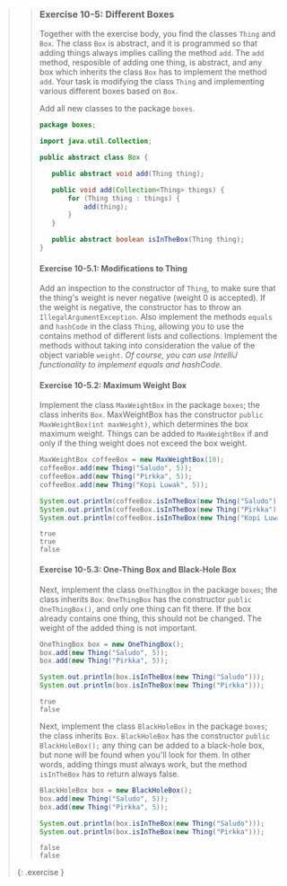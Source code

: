 >> ### Exercise 10-5: Different Boxes
>>
>> Together with the exercise body, you find the classes `Thing` and `Box`. The class `Box` is abstract, and it is programmed so that adding things always implies calling the method `add`. The `add` method, resposible of adding one thing, is abstract, and any box which inherits the class `Box` has to implement the method `add`. Your task is modifying the class `Thing` and implementing various different boxes based on `Box`.
>>
>>Add all new classes to the package `boxes`.
>>
>>```java
>>package boxes;
>>
>>import java.util.Collection;
>>
>>public abstract class Box {
>>
>>    public abstract void add(Thing thing);
>>
>>    public void add(Collection<Thing> things) {
>>        for (Thing thing : things) {
>>            add(thing);
>>        }
>>    }
>>
>>    public abstract boolean isInTheBox(Thing thing);
>>}
>>```
>>
>> #### Exercise 10-5.1: Modifications to Thing
>>
>>Add an inspection to the constructor of `Thing`, to make sure that the thing's weight is never negative (weight 0 is accepted). If the weight is negative, the constructor has to throw an `IllegalArgumentException`. Also implement the methods `equals` and `hashCode` in the class `Thing`, allowing you to use the contains method of different lists and collections. Implement the methods without taking into consideration the value of the object variable `weight`. *Of course, you can use IntelliJ functionality to implement equals and hashCode.*
>>
>> #### Exercise 10-5.2: Maximum Weight Box
>>
>>Implement the class `MaxWeightBox` in the package `boxes`; the class inherits `Box`. MaxWeightBox has the constructor `public MaxWeightBox(int maxWeight)`, which determines the box maximum weight. Things can be added to `MaxWeightBox` if and only if the thing weight does not exceed the box weight.
>>
>>```java
>> MaxWeightBox coffeeBox = new MaxWeightBox(10);
>> coffeeBox.add(new Thing("Saludo", 5));
>> coffeeBox.add(new Thing("Pirkka", 5));
>> coffeeBox.add(new Thing("Kopi Luwak", 5));
>>
>> System.out.println(coffeeBox.isInTheBox(new Thing("Saludo")));
>> System.out.println(coffeeBox.isInTheBox(new Thing("Pirkka")));
>> System.out.println(coffeeBox.isInTheBox(new Thing("Kopi Luwak")));
>>```
>>
>>```output
>>true
>>true
>>false
>>```
>>
>>#### Exercise 10-5.3: One-Thing Box and Black-Hole Box
>>
>>Next, implement the class `OneThingBox` in the package `boxes`; the class inherits `Box`. `OneThingBox` has the constructor `public OneThingBox()`, and only one thing can fit there. If the box already contains one thing, this should not be changed. The weight of the added thing is not important.
>>
>>```java
>> OneThingBox box = new OneThingBox();
>> box.add(new Thing("Saludo", 5));
>> box.add(new Thing("Pirkka", 5));
>>
>> System.out.println(box.isInTheBox(new Thing("Saludo")));
>> System.out.println(box.isInTheBox(new Thing("Pirkka")));
>>```
>>
>>```output
>>true
>>false
>>```
>>
>>Next, implement the class `BlackHoleBox` in the package `boxes`; the class inherits `Box`. `BlackHoleBox` has the constructor `public BlackHoleBox();` any thing can be added to a black-hole box, but none will be found when you'll look for them. In other words, adding things must always work, but the method `isInTheBox` has to return always false.
>>
>>```java
>> BlackHoleBox box = new BlackHoleBox();
>> box.add(new Thing("Saludo", 5));
>> box.add(new Thing("Pirkka", 5));
>>
>> System.out.println(box.isInTheBox(new Thing("Saludo")));
>> System.out.println(box.isInTheBox(new Thing("Pirkka")));
>>```
>>
>>```output
>>false
>>false
>>```
>>
>{: .exercise }